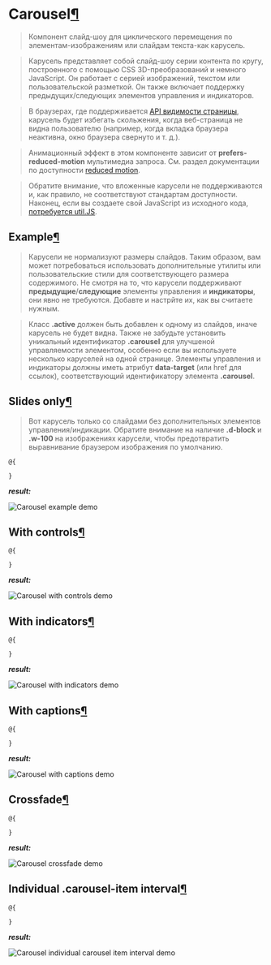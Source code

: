# Carousel[¶](https://getbootstrap.com/docs/4.3/components/carousel/)

> Компонент слайд-шоу для циклического перемещения по элементам-изображениям или слайдам текста-как карусель.

> Карусель представляет собой слайд-шоу серии контента по кругу, построенного с помощью CSS 3D-преобразований и немного JavaScript. Он работает с серией изображений, текстом или пользовательской разметкой. Он также включает поддержку предыдущих/следующих элементов управления и индикаторов.

> В браузерах, где поддерживается [API видимости страницы](https://www.w3.org/TR/page-visibility/), карусель будет избегать скольжения, когда веб-страница не видна пользователю (например, когда вкладка браузера неактивна, окно браузера свернуто и т. д.).

> Анимационный эффект в этом компоненте зависит от **prefers-reduced-motion** мультимедиа запроса. 
См. раздел документации по доступности [reduced motion](https://getbootstrap.com/docs/4.3/getting-started/accessibility/#reduced-motion).

> Обратите внимание, что вложенные карусели не поддерживаются и, как правило, не соответствуют стандартам доступности.
Наконец, если вы создаете свой JavaScript из исходного кода, [потребуется util.JS](https://getbootstrap.com/docs/4.3/getting-started/javascript/#util).

## Example[¶](https://getbootstrap.com/docs/4.3/components/carousel/#example)

> Карусели не нормализуют размеры слайдов.
Таким образом, вам может потребоваться использовать дополнительные утилиты или пользовательские стили для соответствующего размера содержимого.
Не смотря на то, что карусели поддерживают **предыдущие**/**следующие** элементы управления и **индикаторы**, они явно не требуются. Добавте и настрйте их, как вы считаете нужным.

> Класс **.active** должен быть добавлен к одному из слайдов, иначе карусель не будет видна.
Также не забудьте установить уникальный идентификатор **.carousel** для улучшеной управляемости элементом, особенно если вы используете несколько каруселей на одной странице.
Элементы управления и индикаторы должны иметь атрибут **data-target** (или href для ссылок), соответствующий идентификатору элемента **.carousel**.

## Slides only[¶](https://getbootstrap.com/docs/4.3/components/carousel/#slides-only)

> Вот карусель только со слайдами без дополнительных элементов управления/индикации.
Обратите внимание на наличие **.d-block** и **.w-100** на изображениях карусели, чтобы предотвратить выравнивание браузером изображения по умолчанию.

```cshtml
@{

}
```

***result:***

![Carousel example demo](../../../../demo/carousel-example-demo.jpg)

## With controls[¶](https://getbootstrap.com/docs/4.3/components/carousel/#with-controls)

> 

```cshtml
@{

}
```

***result:***

![Carousel with controls demo](../../../../demo/carousel-with-controls-demo.jpg)

## With indicators[¶](https://getbootstrap.com/docs/4.3/components/carousel/#with-indicators)

> 

```cshtml
@{

}
```

***result:***

![Carousel with indicators demo](../../../../demo/carousel-with-indicators-demo.jpg)

## With captions[¶](https://getbootstrap.com/docs/4.3/components/carousel/#with-captions)

> 

```cshtml
@{

}
```

***result:***

![Carousel with captions demo](../../../../demo/carousel-with-captions-demo.jpg)

## Crossfade[¶](https://getbootstrap.com/docs/4.3/components/carousel/#crossfade)

> 

```cshtml
@{

}
```

***result:***

![Carousel crossfade demo](../../../../demo/carousel-crossfade-demo.jpg)

## Individual .carousel-item interval[¶](https://getbootstrap.com/docs/4.3/components/carousel/#individual-carousel-item-interval)

> 

```cshtml
@{

}
```

***result:***

![Carousel individual carousel item interval demo](../../../../demo/carousel-ndividual-carousel-item-interval-demo.jpg)